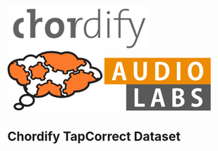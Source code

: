 ![](img/Chordify.png) ![](img/tagtraum_industries.png) ![](img/AudioLabs.png)

# Chordify TapCorrect Dataset